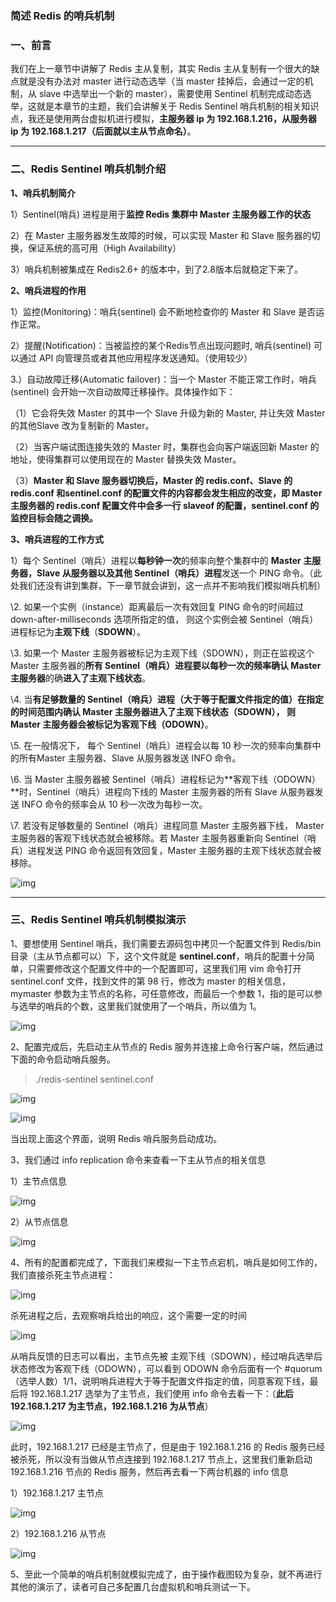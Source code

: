 ### 简述 Redis 的哨兵机制

### 一、前言

我们在上一章节中讲解了 Redis 主从复制，其实 Redis 主从复制有一个很大的缺点就是没有办法对 master 进行动态选举（当 master 挂掉后，会通过一定的机制，从 slave 中选举出一个新的 master），需要使用 Sentinel 机制完成动态选举，这就是本章节的主题，我们会讲解关于 Redis Sentinel 哨兵机制的相关知识点，我还是使用两台虚拟机进行模拟，**主服务器 ip 为 192.168.1.216，从服务器 ip 为 192.168.1.217（后面就以主从节点命名）**。

------



### **二、Redis Sentinel 哨兵机制介绍**

**1、哨兵机制简介**

1）Sentinel(哨兵) 进程是用于**监控 Redis 集群中 Master 主服务器工作的状态**

2）在 Master 主服务器发生故障的时候，可以实现 Master 和 Slave 服务器的切换，保证系统的高可用（High Availability）

3）哨兵机制被集成在 Redis2.6+ 的版本中，到了2.8版本后就稳定下来了。



**2、哨兵进程的作用**

1）监控(Monitoring)：哨兵(sentinel) 会不断地检查你的 Master 和 Slave 是否运作正常。

2）提醒(Notification)：当被监控的某个Redis节点出现问题时, 哨兵(sentinel) 可以通过 API 向管理员或者其他应用程序发送通知。（使用较少）

3.）自动故障迁移(Automatic failover)：当一个 Master 不能正常工作时，哨兵(sentinel) 会开始一次自动故障迁移操作。具体操作如下：

（1）它会将失效 Master 的其中一个 Slave 升级为新的 Master, 并让失效 Master 的其他Slave 改为复制新的 Master。

（2）当客户端试图连接失效的 Master 时，集群也会向客户端返回新 Master 的地址，使得集群可以使用现在的 Master 替换失效 Master。

（3）**Master 和 Slave 服务器切换后，Master 的 redis.conf、Slave 的 redis.conf 和sentinel.conf 的配置文件的内容都会发生相应的改变，即 Master 主服务器的 redis.conf 配置文件中会多一行 slaveof 的配置，sentinel.conf 的监控目标会随之调换。**



**3、哨兵进程的工作方式**

1）每个 Sentinel（哨兵）进程以**每秒钟一次**的频率向整个集群中的 **Master 主服务器，Slave 从服务器以及其他 Sentinel（哨兵）进程**发送一个 PING 命令。（此处我们还没有讲到集群，下一章节就会讲到，这一点并不影响我们模拟哨兵机制）

\2. 如果一个实例（instance）距离最后一次有效回复 PING 命令的时间超过 down-after-milliseconds 选项所指定的值， 则这个实例会被 Sentinel（哨兵）进程标记为**主观下线**（**SDOWN**）。

\3. 如果一个 Master 主服务器被标记为主观下线（SDOWN），则正在监视这个 Master 主服务器的**所有 Sentinel（哨兵）**进程要以每秒一次的频率**确认 Master 主服务器**的确**进入了主观下线状态**。

\4. 当**有足够数量的 Sentinel（哨兵）**进程（大于等于配置文件指定的值）在指定的时间范围内确认 Master 主服务器进入了主观下线状态（SDOWN）， 则 Master 主服务器会被标记为**客观下线（ODOWN）**。

\5. 在一般情况下， 每个 Sentinel（哨兵）进程会以每 10 秒一次的频率向集群中的所有Master 主服务器、Slave 从服务器发送 INFO 命令。

\6. 当 Master 主服务器被 Sentinel（哨兵）进程标记为**客观下线（ODOWN）**时，Sentinel（哨兵）进程向下线的 Master 主服务器的所有 Slave 从服务器发送 INFO 命令的频率会从 10 秒一次改为每秒一次。

\7. 若没有足够数量的 Sentinel（哨兵）进程同意 Master 主服务器下线， Master 主服务器的客观下线状态就会被移除。若 Master 主服务器重新向 Sentinel（哨兵）进程发送 PING 命令返回有效回复，Master 主服务器的主观下线状态就会被移除。

![img](https://pic3.zhimg.com/v2-5730dd85717f45863072f36dc89d7b4a_b.jpg)

------

### **三、Redis Sentinel 哨兵机制模拟演示**

1、要想使用 Sentinel 哨兵，我们需要去源码包中拷贝一个配置文件到 Redis/bin 目录（主从节点都可以）下，这个文件就是 **sentinel.conf**，哨兵的配置十分简单，只需要修改这个配置文件中的一个配置即可，这里我们用 vim 命令打开 sentinel.conf 文件，找到文件的第 98 行，修改为 master 的相关信息，mymaster 参数为主节点的名称，可任意修改，而最后一个参数 1，指的是可以参与选举的哨兵的个数，这里我们就使用了一个哨兵，所以值为 1。

![img](https://pic3.zhimg.com/v2-664485577911a5369ace401e9417ca4e_b.jpg)

2、配置完成后，先启动主从节点的 Redis 服务并连接上命令行客户端，然后通过下面的命令启动哨兵服务。

> ./redis-sentinel sentinel.conf

![img](https://pic1.zhimg.com/v2-2982beeafb87635b14c58d7ff7150b20_b.jpg)

![img](https://pic2.zhimg.com/v2-f52df3d8ba2f0f0d1033e40780564f5d_b.jpg)

当出现上面这个界面，说明 Redis 哨兵服务启动成功。 

3、我们通过 info replication 命令来查看一下主从节点的相关信息

1）主节点信息

![img](https://pic1.zhimg.com/v2-332cfac9996d14945c6ca2f43ce87e8c_b.jpg)

2）从节点信息

![img](https://pic3.zhimg.com/v2-419153750ade2c6868b2f7e2cdb3b536_b.jpg)

4、所有的配置都完成了，下面我们来模拟一下主节点宕机，哨兵是如何工作的，我们直接杀死主节点进程：

![img](https://pic4.zhimg.com/v2-3300753f28b4e38cc99a1be50d4fecfb_b.jpg)

杀死进程之后，去观察哨兵给出的响应，这个需要一定的时间

![img](https://pic4.zhimg.com/v2-0020f801f54d79bc6b9061b3043cc707_b.jpg)

从哨兵反馈的日志可以看出，主节点先被 主观下线（SDOWN），经过哨兵选举后状态修改为客观下线（ODOWN），可以看到 ODOWN 命令后面有一个 #quorum（选举人数）1/1，说明哨兵进程大于等于配置文件指定的值，同意客观下线，最后将 192.168.1.217 选举为了主节点，我们使用 info 命令去看一下：（**此后 192.168.1.217 为主节点，192.168.1.216 为从节点**）

![img](https://pic4.zhimg.com/v2-e3c46f0a352a78bea09a7b4b72303b03_b.jpg)

此时，192.168.1.217 已经是主节点了，但是由于 192.168.1.216 的 Redis 服务已经被杀死，所以没有当做从节点连接到 192.168.1.217 节点上，这里我们重新启动 192.168.1.216 节点的 Redis 服务，然后再去看一下两台机器的 info 信息

1）192.168.1.217 主节点

![img](https://pic3.zhimg.com/v2-96e3d0fca2f8e78ad79d6a458d9ebe8a_b.jpg)

2）192.168.1.216 从节点

![img](https://pic1.zhimg.com/v2-9bf3014a1b221be8a5b7e149aa840a68_b.jpg)

5、至此一个简单的哨兵机制就模拟完成了，由于操作截图较为复杂，就不再进行其他的演示了，读者可自己多配置几台虚拟机和哨兵测试一下。

